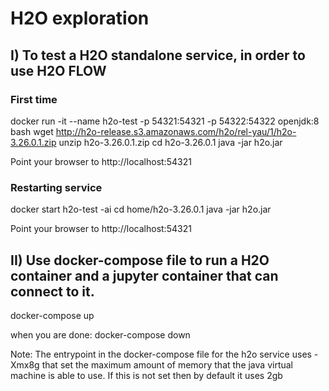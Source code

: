 # H2O exploration

## I) To test a H2O standalone service, in order to use H2O FLOW

### First time

docker run -it --name h2o-test -p 54321:54321 -p 54322:54322 openjdk:8 bash
wget http://h2o-release.s3.amazonaws.com/h2o/rel-yau/1/h2o-3.26.0.1.zip
unzip h2o-3.26.0.1.zip
cd h2o-3.26.0.1
java -jar h2o.jar

Point your browser to http://localhost:54321

### Restarting service

docker start h2o-test -ai
cd home/h2o-3.26.0.1
java -jar h2o.jar

Point your browser to http://localhost:54321

## II) Use docker-compose file to run a H2O container and a jupyter container that can connect to it.
docker-compose up

when you are done:
docker-compose down

Note: The entrypoint in the docker-compose file for the h2o service uses -Xmx8g that set the maximum amount of memory that the java virtual machine is able to use. If this is not set then by default it uses 2gb